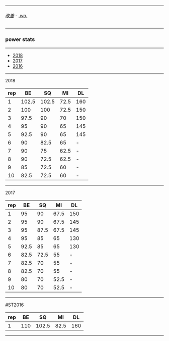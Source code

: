 
---

###### [改善](https://github.com/ttltrk/0C/blob/master/README.MD) - [.wo.](https://github.com/ttltrk/ELSE/blob/master/PWR/PWR.MD)

---

### power stats

---

* [2018]()
* [2017]()
* [2016]()

---

2018

| rep | BE   | SQ   | MI   | DL  |
|-----|------|------|------|-----|
| 1   | 102.5| 102.5| 72.5 | 160 | 
| 2   | 100  | 100  | 72.5 | 150 |
| 3   | 97.5 | 90   | 70   | 150 |
| 4   | 95   | 90   | 65   | 145 |
| 5   | 92.5 | 90   | 65   | 145 |
| 6   | 90   | 82.5 | 65   | -   |
| 7   | 90   | 75   | 62.5 | -   |
| 8   | 90   | 72.5 | 62.5 | -   |
| 9   | 85   | 72.5 | 60   | -   |
| 10  | 82.5 | 72.5 | 60   | -   |

---

2017

| rep | BE   | SQ   | MI   | DL  |
|-----|------|------|------|-----|
| 1   | 95   | 90   | 67.5 | 150 | 
| 2   | 95   | 90   | 67.5 | 145 |
| 3   | 95   | 87.5 | 67.5 | 145 |
| 4   | 95   | 85   | 65   | 130 |
| 5   | 92.5 | 85   | 65   | 130 |
| 6   | 82.5 | 72.5 | 55   | -   |
| 7   | 82.5 | 70   | 55   | -   |
| 8   | 82.5 | 70   | 55   | -   |
| 9   | 80   | 70   | 52.5 | -   |
| 10  | 80   | 70   | 52.5 | -   |

---

#ST2016

| rep | BE   | SQ   | MI   | DL  |
|-----|------|------|------|-----|
| 1   | 110  | 102.5| 82.5 | 160 | 

---
